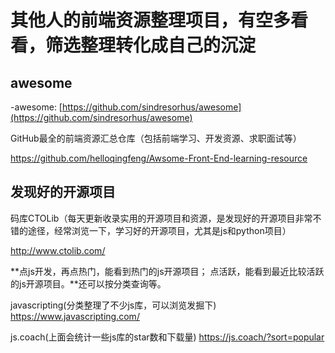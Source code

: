 # 其他人的前端资源整理项目，有空多看看，筛选整理转化成自己的沉淀

## awesome

-awesome: [https://github.com/sindresorhus/awesome](https://github.com/sindresorhus/awesome)



GitHub最全的前端资源汇总仓库（包括前端学习、开发资源、求职面试等）

https://github.com/helloqingfeng/Awsome-Front-End-learning-resource

## 发现好的开源项目
码库CTOLib（每天更新收录实用的开源项目和资源，是发现好的开源项目非常不错的途径，经常浏览一下，学习好的开源项目，尤其是js和python项目）

http://www.ctolib.com/

**点js开发，再点热门，能看到热门的js开源项目；
点活跃，能看到最近比较活跃的js开源项目。**还可以按分类查询等。




javascripting(分类整理了不少js库，可以浏览发掘下)
https://www.javascripting.com/

js.coach(上面会统计一些js库的star数和下载量)
https://js.coach/?sort=popular





